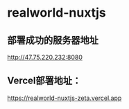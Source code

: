 # realworld-nuxtjs



## 部署成功的服务器地址

http://47.75.220.232:8080



## Vercel部署地址：

https://realworld-nuxtjs-zeta.vercel.app